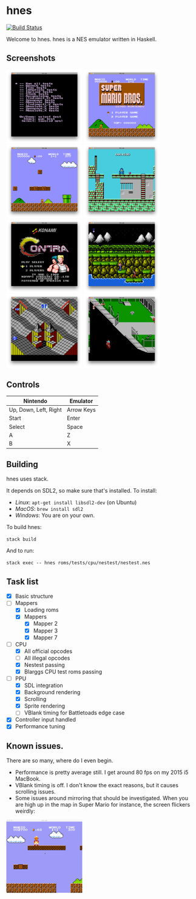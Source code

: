 # hnes

[![Build Status](https://travis-ci.org/dbousamra/hnes.svg?branch=master)](https://travis-ci.org/dbousamra/hnes)

Welcome to hnes. hnes is a NES emulator written in Haskell.

## Screenshots

<p float="left">
  <img src="screenshots/nestest-4.png" width="200" />
  <img src="screenshots/mario-1.png" width="200" />
  <img src="screenshots/mario-2.png" width="200" />
  <img src="screenshots/megaman-3.png" width="200" />
  <img src="screenshots/contra-1.png" width="200" />
  <img src="screenshots/contra-2.png" width="200" />
  <img src="screenshots/marble-madness-2.png" width="200" />
  <img src="screenshots/paperboy2-2.png" width="200" />
</p>

## Controls

| Nintendo              | Emulator    |
| --------------------- | ----------- |
| Up, Down, Left, Right | Arrow Keys  |
| Start                 | Enter       |
| Select                | Space       |
| A                     | Z           |
| B                     | X           |

## Building

hnes uses stack.

It depends on SDL2, so make sure that's installed. To install:

- _Linux_: `apt-get install libsdl2-dev` (on Ubuntu)
- _MacOS_: `brew install sdl2`
- _Windows_: You are on your own.

To build hnes:

`stack build`

And to run:

`stack exec -- hnes roms/tests/cpu/nestest/nestest.nes`

## Task list

- [x] Basic structure
- [ ] Mappers
  - [x] Loading roms
  - [x] Mappers
    - [x] Mapper 2
    - [x] Mapper 3
    - [x] Mapper 7
- [ ] CPU
  - [x] All official opcodes
  - [ ] All illegal opcodes
  - [x] Nestest passing
  - [x] Blarggs CPU test roms passing
- [ ] PPU
  - [x] SDL integration
  - [x] Background rendering
  - [x] Scrolling
  - [x] Sprite rendering
  - [ ] VBlank timing for Battletoads edge case
- [x] Controller input handled
- [x] Performance tuning

## Known issues.

There are so many, where do I even begin.

- Performance is pretty average still. I get around 80 fps on my 2015 i5 MacBook.
- VBlank timing is off. I don't know the exact reasons, but it causes scrolling issues.
- Some issues around mirroring that should be investigated. When you are high up in the map in Super Mario for instance, the screen flickers weirdly:
<img src="screenshots/mario-bug.gif" width="200" />

